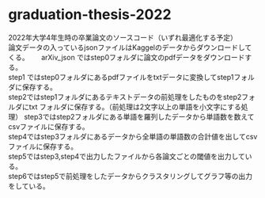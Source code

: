 ﻿# graduation-thesis-2022
2022年大学4年生時の卒業論文のソースコード（いずれ最適化する予定）  
論文データの入っているjsonファイルはKaggelのデータからダウンロードしてくる。　　
arXiv_json ではstep0フォルダに論文のpdfデータをダウンロードする。  
step1 ではstep0フォルダにあるpdfファイルをtxtデータに変換してstep1フォルダに保存する。  
step2ではstep1フォルダにあるテキストデータの前処理をしたものをstep2フォルダにtxt フォルダに保存する。（前処理は2文字以上の単語を小文字にする処理）
step3ではstep2フォルダにある単語を羅列したデータから単語数を数えてcsvファイルに保存する。   
step4ではstep3フォルダにあるデータから全単語の単語数の合計値を出してcsvファイルに保存する。  
step5ではstep3,step4で出力したファイルから各論文ごとの閾値を出力している。  
step6ではstep5で前処理をしたデータからクラスタリングしてグラフ等の出力をしている。
